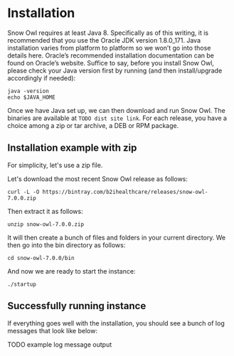 # Installation

Snow Owl requires at least Java 8. Specifically as of this writing, it is recommended that you use the Oracle JDK version 1.8.0_171. Java installation varies from platform to platform so we won’t go into those details here. Oracle’s recommended installation documentation can be found on Oracle’s website. Suffice to say, before you install Snow Owl, please check your Java version first by running (and then install/upgrade accordingly if needed):

```
java -version
echo $JAVA_HOME
```

Once we have Java set up, we can then download and run Snow Owl. The binaries are available at `TODO dist site link`. For each release, you have a choice among a zip or tar archive, a DEB or RPM package.

## Installation example with zip

For simplicity, let's use a zip file.

Let's download the most recent Snow Owl release as follows:

```
curl -L -O https://bintray.com/b2ihealthcare/releases/snow-owl-7.0.0.zip
```

Then extract it as follows:

```
unzip snow-owl-7.0.0.zip
```


It will then create a bunch of files and folders in your current directory. We then go into the bin directory as follows:

```
cd snow-owl-7.0.0/bin
```

And now we are ready to start the instance:

```
./startup
```

## Successfully running instance

If everything goes well with the installation, you should see a bunch of log messages that look like below:

TODO example log message output
